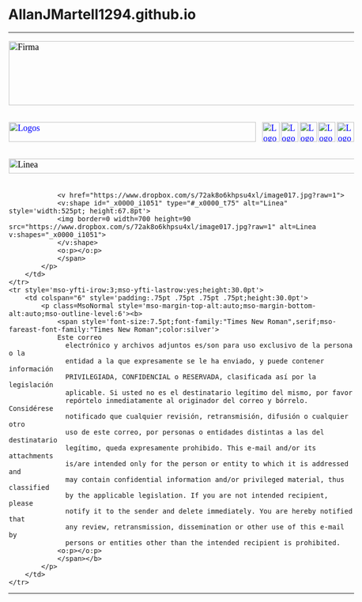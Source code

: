# AllanJMartell1294.github.io

<table class=MsoNormalTable border=0 cellspacing=3 cellpadding=0 width=700 style='width:525.0pt;mso-cellspacing:1.5pt;mso-yfti-tbllook:1184'>
	<tr style='mso-yfti-irow:0;mso-yfti-firstrow:yes;mso-yfti-lastrow:yes'>
		<td colspan="6" style='padding:.75pt .75pt .75pt .75pt'>
   			<p class=MsoNormal>
	   			<span style='font-size:13.5pt;font-family:"Times New Roman",serif;mso-fareast-font-family:"Times New Roman";color:black'>
				<!--[if gte vml 1]>
				<v:shapetype id="_x0000_t75" coordsize="21600,21600" o:spt="75" o:preferrelative="t" path="m@4@5l@4@11@9@11@9@5xe" filled="f" stroked="f">
   				<v:stroke joinstyle="miter"/>
  				<v:formulas>
    					<v:f eqn="if lineDrawn pixelLineWidth 0"/>
				    	<v:f eqn="sum @0 1 0"/>
				    	<v:f eqn="sum 0 0 @1"/>
				    	<v:f eqn="prod @2 1 2"/>
				    	<v:f eqn="prod @3 21600 pixelWidth"/>
				    	<v:f eqn="prod @3 21600 pixelHeight"/>
				    	<v:f eqn="sum @0 0 1"/>
				    	<v:f eqn="prod @6 1 2"/>
				    	<v:f eqn="prod @7 21600 pixelWidth"/>
				    	<v:f eqn="sum @8 21600 0"/>
				    	<v:f eqn="prod @7 21600 pixelHeight"/>
				    	<v:f eqn="sum @10 21600 0"/>
   				</v:formulas>
   				<v:path o:extrusionok="f" gradientshapeok="t" o:connecttype="rect"/>
   					<o:lock v:ext="edit" aspectratio="t"/>
  				</v:shapetype>
				<v:shape id="_x0000_i1043" type="#_x0000_t75" alt="Firma" style='width:525pt;height:97.2pt'>
   					<!--Aqu� se cargan las im�genes del nombre del propietario de la FIRMA-->
   				<v:imagedata src="Firma_Erick_2022_archivos/image001.jpg" o:href="../../../../../../Firma/HTML/Firma.jpg"/>
  				</v:shape>
				<![endif]-->
				<![if !vml]>
				<img width=700 height=130 src="Firma_Erick_2022_archivos/image002.jpg" alt=Firma v:shapes="_x0000_i1043">
				<![endif]>
				<o:p></o:p>
				</span>
			</p>
  		</td>
 	</tr>
			<p class=MsoNormal>
				<span style='mso-ascii-font-family:Calibri;mso-fareast-font-family:"Times New Roman";mso-hansi-font-family:Calibri;mso-bidi-font-			    		family:Calibri;display:none;mso-hide:all'>
				<o:p>&nbsp;</o:p>
				</span>
			</p>
 	<tr style='mso-yfti-irow:0;mso-yfti-firstrow:yes;mso-yfti-lastrow:yes'>
		<td style='padding:.75pt .75pt .75pt .75pt'>
  			<p class=MsoNormal>
				<span style='font-size:13.5pt;font-family:"Times New Roman",serif;mso-fareast-font-family:"Times New Roman";color:black'>
				<a href="https://www.excelform.mx/">
				<span style='color:blue;text-decoration:none;text-underline:none'>
				<!--[if gte vml 1]>
				<v:shape id="_x0000_i1044" type="#_x0000_t75" alt="Logos" href="https://www.excelform.mx/" style='width:375pt;height:30pt' o:button="t">
					<!--Aqu� se carga la imagen para ingresar a EXCELFORM.COM-->
  				<v href="https://www.dropbox.com/s/aign9n93dnkfapg/image003.jpg?raw=1">
  				</v:shape>
				<![endif]-->
				<![if !vml]>
				<span style='mso-ignore:vglayout'>
				<img src="https://www.dropbox.com/s/aign9n93dnkfapg/image003.jpg?raw=1" border=0 width=500 height=40 alt=Logos v:shapes="_x0000_i1044">
				</span>
				<![endif]></span>
				</a><o:p></o:p>
				</span>
			</p>
  		</td>
  		<td style='padding:.75pt .75pt .75pt .75pt'>
  			<p class=MsoNormal>
				<span style='font-size:13.5pt;font-family:"Times New Roman",serif;mso-fareast-font-family:"Times New Roman";color:black'>
				<a href="https://www.facebook.com/ExcelFormMX">
				<span style='color:blue;text-decoration:none;text-underline:none'>
				<!--[if gte vml 1]>
				<v:shape id="_x0000_i1045" type="#_x0000_t75" alt="Logos" href="https://www.facebook.com/ExcelFormMX" style='width:26.4pt;height:30pt' 					o:button="t">
					<!--Aqu� se carga la imagen para ingresar a FACEBOOK-->
   				<v href="https://www.dropbox.com/s/mw0kjvg9516hhmh/image005.png?raw=1">
  				</v:shape>
				<![endif]-->
				<![if !vml]>
				<span style='mso-ignore:vglayout'>
				<img border=0 width=35 height=40 src="https://www.dropbox.com/s/mw0kjvg9516hhmh/image005.png?raw=1" alt=Logos v:shapes="_x0000_i1045">
				</span>
				<![endif]>
				</span>
				</a><o:p></o:p>
				</span>
			</p>
  		</td>
  		<td style='padding:.75pt .75pt .75pt .75pt'>
  			<p class=MsoNormal>
				<span style='font-size:13.5pt;font-family:"Times New Roman",serif;mso-fareast-font-family:"Times New Roman";color:black'>
				<a href="https://twitter.com/ExcelForm_GL"><span style='color:blue;text-decoration:none;text-underline:none'>
				<!--[if gte vml 1]>
				<v:shape id="_x0000_i1046" type="#_x0000_t75" alt="Logos" href="https://twitter.com/ExcelForm_GL" style='width:26.4pt;height:30pt' 					o:button="t">
						<!--Aqu� se carga la imagen para ingresar a TWITTER-->
   				<v href="https://www.dropbox.com/s/njl9jmcujlbbrtx/image007.png?raw=1">
  				</v:shape>
				<![endif]-->
				<![if !vml]>
				<span style='mso-ignore:vglayout'>
				<img border=0 width=35 height=40 src="https://www.dropbox.com/s/njl9jmcujlbbrtx/image007.png?raw=1" alt=Logos v:shapes="_x0000_i1046">
				</span>
				<![endif]>
				</span>
				</a>
				<o:p></o:p>
				</span>
			</p>
  		</td>
  		<td style='padding:.75pt .75pt .75pt .75pt'>
  			<p class=MsoNormal><span style='font-size:13.5pt;font-family:"Times New Roman",serif;mso-fareast-font-family:"Times New Roman";color:black'>
				<a href="https://www.instagram.com/excelformmx/">
				<span style='color:blue; text-decoration:none;text-underline:none'>
				<!--[if gte vml 1]>
				<v:shape id="_x0000_i1047" type="#_x0000_t75" alt="Logos" href="https://www.instagram.com/excelformmx/" style='width:26.4pt;height:30pt'
   				o:button="t">
						<!--Aqu� se carga la imagen para ingresar a INSTAGRAM-->
   				<v href="https://www.dropbox.com/s/q4rw60wkzfxadf8/image009.png?raw=1">
  				</v:shape>
				<![endif]-->
				<![if !vml]>
				<span style='mso-ignore:vglayout'>
				<img border=0 width=35 height=40 src="https://www.dropbox.com/s/q4rw60wkzfxadf8/image009.png?raw=1" alt=Logos v:shapes="_x0000_i1047">
				</span><![endif]>
				</span>
				</a><o:p></o:p>
				</span>
			</p>
  		</td>
  		<td style='padding:.75pt .75pt .75pt .75pt'>
  			<p class=MsoNormal>
				<span style='font-size:13.5pt;font-family:"Times New Roman",serif;mso-fareast-font-family:"Times New Roman";color:black'>
				<a href="https://www.linkedin.com/company/excelform/"><span style='color:blue;text-decoration:none;text-underline:none'>
				<!--[if gte vml 1]><v:shape id="_x0000_i1048" type="#_x0000_t75" alt="Logos" href="https://www.linkedin.com/company/excelform/" 					style='width:26.4pt;height:30pt' o:button="t">
						<!--Aqu� se carga la imagen para ingresar a LINKEDIN-->
   				<v href="https://www.dropbox.com/s/cf3llc5h9pnm3mp/image011.png?raw=1">
  				</v:shape>
				<![endif]-->
				<![if !vml]>
				<span style='mso-ignore:vglayout'>
				<img border=0 width=35 height=40 src="https://www.dropbox.com/s/cf3llc5h9pnm3mp/image011.png?raw=1" alt=Logos v:shapes="_x0000_i1048">
				</span><![endif]>
				</span>
				</a><o:p></o:p>
				</span>
			</p>
  		</td>
  		<td style='padding:.75pt .75pt .75pt .75pt'>
  			<p class=MsoNormal>
				<span style='font-size:13.5pt;font-family:"Times New Roman",serif;mso-fareast-font-family:"Times New Roman";color:black'>
				<a href="https://www.youtube.com/channel/UCDW0yZ_W-Z7VBCEYZwaTsdg">
				<span style='color:blue;text-decoration:none;text-underline:none'>
				<!--[if gte vml 1]>
				<v:shape id="_x0000_i1049" type="#_x0000_t75" alt="Logos" href="https://www.youtube.com/channel/UCDW0yZ_W-Z7VBCEYZwaTsdg" style='width:26.4pt;
   				height:30pt' o:button="t">
						<!--Aqu� se carga la imagen para ingresar a YOUTUBE-->
   				<v href="https://www.dropbox.com/s/73ct38vy881l73f/image013.png?raw=1">
  				</v:shape>
				<![endif]-->
				<![if !vml]>
				<span style='mso-ignore:vglayout'>
				<img border=0 width=35 height=40 src="https://www.dropbox.com/s/73ct38vy881l73f/image013.png?raw=1" alt=Logos v:shapes="_x0000_i1049">
				</span><![endif]>
				</span>
				</a><o:p></o:p>
				</span>
			</p>
  		</td>
 	</tr>
				<p class=MsoNormal>
				<span style='mso-ascii-font-family:Calibri;mso-fareast-font-family:"Times New Roman";mso-hansi-font-family:Calibri;mso-bidi-font-					family:Calibri;display:none;mso-hide:all'>
				<o:p>&nbsp;</o:p>
				</span>
				</p>
 	<tr style='mso-yfti-irow:0;mso-yfti-firstrow:yes'>
  		<td colspan="6" style='padding:.75pt .75pt .75pt .75pt'>
  			<p class=MsoNormal>
				<span style='font-size:13.5pt;font-family:"Times New Roman",serif;mso-fareast-font-family:"Times New Roman";color:black'>
				<!--[if gte vml 1]>
				<v:shape id="_x0000_i1050" type="#_x0000_t75" alt="Linea" style='width:525pt; height:22.2pt'>
				<v href="https://www.dropbox.com/s/fqkjziuy0pzva5f/image015.jpg?raw=1">
  				</v:shape><![endif]-->
				<![if !vml]>
				<img border=0 width=700 height=30 src="https://www.dropbox.com/s/fqkjziuy0pzva5f/image015.jpg?raw=1" alt=Linea v:shapes="_x0000_i1050">
				<![endif]><o:p></o:p></span>
			</p>
  		</td>
 	</tr>
 	<tr style='mso-yfti-irow:1'>
  		<td colspan="6" style='padding:.75pt .75pt .75pt .75pt'>
		</td>
 	</tr>
 	<tr style='mso-yfti-irow:2'>
  		<td colspan="6" style='padding:.75pt .75pt .75pt .75pt'>
  			<p class=MsoNormal>
				<span style='font-size:13.5pt;font-family:"Times New Roman",serif; mso-fareast-font-family:"Times New Roman";color:black'>
				
				<v href="https://www.dropbox.com/s/72ak8o6khpsu4xl/image017.jpg?raw=1">
				<v:shape id="_x0000_i1051" type="#_x0000_t75" alt="Linea" style='width:525pt; height:67.8pt'>
				<img border=0 width=700 height=90 src="https://www.dropbox.com/s/72ak8o6khpsu4xl/image017.jpg?raw=1" alt=Linea v:shapes="_x0000_i1051">
				</v:shape>
				<o:p></o:p>
				</span>
			</p>
  		</td>
 	</tr>
 	<tr style='mso-yfti-irow:3;mso-yfti-lastrow:yes;height:30.0pt'>
  		<td colspan="6" style='padding:.75pt .75pt .75pt .75pt;height:30.0pt'>
  			<p class=MsoNormal style='mso-margin-top-alt:auto;mso-margin-bottom-alt:auto;mso-outline-level:6'><b>
				<span style='font-size:7.5pt;font-family:"Times New Roman",serif;mso-fareast-font-family:"Times New Roman";color:silver'>
				Este correo
				  electrónico y archivos adjuntos es/son para uso exclusivo de la persona o la
				  entidad a la que expresamente se le ha enviado, y puede contener información
				  PRIVILEGIADA, CONFIDENCIAL o RESERVADA, clasificada así por la legislación
				  aplicable. Si usted no es el destinatario legítimo del mismo, por favor
				  repórtelo inmediatamente al originador del correo y bórrelo. Considérese
				  notificado que cualquier revisión, retransmisión, difusión o cualquier otro
				  uso de este correo, por personas o entidades distintas a las del destinatario
				  legítimo, queda expresamente prohibido. This e-mail and/or its attachments
				  is/are intended only for the person or entity to which it is addressed and
				  may contain confidential information and/or privileged material, thus classified
				  by the applicable legislation. If you are not intended recipient, please
				  notify it to the sender and delete immediately. You are hereby notified that
				  any review, retransmission, dissemination or other use of this e-mail by
				  persons or entities other than the intended recipient is prohibited.
				<o:p></o:p>
				</span></b>
			</p>
  		</td>
 	</tr>
</table>
